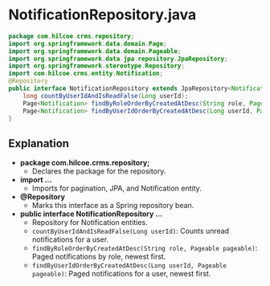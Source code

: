 # NotificationRepository.java

```java
package com.hilcoe.crms.repository;
import org.springframework.data.domain.Page;
import org.springframework.data.domain.Pageable;
import org.springframework.data.jpa.repository.JpaRepository;
import org.springframework.stereotype.Repository;
import com.hilcoe.crms.entity.Notification;
@Repository
public interface NotificationRepository extends JpaRepository<Notification, Long> {
    long countByUserIdAndIsReadFalse(Long userId);
    Page<Notification> findByRoleOrderByCreatedAtDesc(String role, Pageable pageable);
    Page<Notification> findByUserIdOrderByCreatedAtDesc(Long userId, Pageable pageable);
}
```

## Explanation

- **package com.hilcoe.crms.repository;**
  - Declares the package for the repository.
- **import ...**
  - Imports for pagination, JPA, and Notification entity.
- **@Repository**
  - Marks this interface as a Spring repository bean.
- **public interface NotificationRepository ...**
  - Repository for Notification entities.
  - `countByUserIdAndIsReadFalse(Long userId)`: Counts unread notifications for a user.
  - `findByRoleOrderByCreatedAtDesc(String role, Pageable pageable)`: Paged notifications by role, newest first.
  - `findByUserIdOrderByCreatedAtDesc(Long userId, Pageable pageable)`: Paged notifications for a user, newest first.
